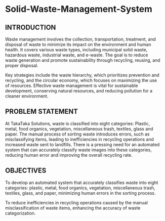 # Solid-Waste-Management-System

## INTRODUCTION

Waste management involves the collection, transportation, treatment, and disposal
of waste to minimize its impact on the environment and human health. It covers
various waste types, including municipal solid waste, hazardous waste, industrial
waste, and e-waste. The goal is to reduce waste generation and promote
sustainability through recycling, reusing, and proper disposal. 

Key strategies include the waste hierarchy, which prioritizes prevention and recycling, and the circular
economy, which focuses on maximizing the use of resources. Effective waste
management is vital for sustainable development, conserving natural resources,
and reducing pollution for a cleaner environment.

## PROBLEM STATEMENT
At TakaTaka Solutions, waste is classified into eight categories:
Plastic, metal, food organics, vegetation, miscellaneous trash,
textiles, glass and paper. The manual process of sorting waste
introduces errors, such as misclassifying items, leading to
inefficiencies in recycling operations and increased waste sent
to landfills. There is a pressing need for an automated system
that can accurately classify waste images into these categories,
reducing human error and improving the overall recycling rate.

## OBJECTIVES
To develop an automated system that accurately classifies waste into eight
categories: plastic, metal, food organics, vegetation, miscellaneous trash,
textiles, glass, and paper, minimizing human errors in the sorting process.

To reduce inefficiencies in recycling operations caused by the manual
misclassification of waste items, enhancing the accuracy of waste
categorization.
